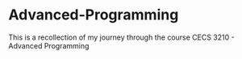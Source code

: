 # Advanced-Programming
This is a recollection of my journey through the course CECS 3210 - Advanced Programming 
